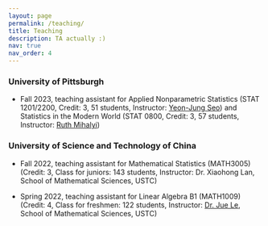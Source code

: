 ```yaml
---
layout: page
permalink: /teaching/
title: Teaching
description: TA actually :)
nav: true
nav_order: 4
---
```


### University of Pittsburgh

- Fall 2023, teaching assistant for Applied Nonparametric Statistics (STAT 1201/2200, Credit: 3, 51 students, Instructor: [Yeon-Jung Seo](https://www.stat.pitt.edu/people/yeon-jung-seo)) and Statistics in the Modern World (STAT 0800, Credit: 3, 57 students, Instructor: [Ruth Mihalyi](https://www.stat.pitt.edu/people/ruth-mihalyi))

### University of Science and Technology of China

- Fall 2022, teaching assistant for Mathematical Statistics (MATH3005) (Credit: 3, Class for juniors: 143 students, Instructor: Dr. Xiaohong Lan, School of Mathematical Sciences, USTC)

- Spring 2022, teaching assistant for Linear Algebra B1 (MATH1009) (Credit: 4, Class for freshmen: 122 students, Instructor: [Dr. Jue Le](http://staff.ustc.edu.cn/~juele/), School of Mathematical Sciences, USTC)
